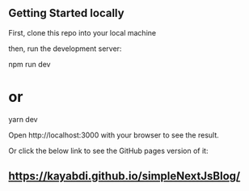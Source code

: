 ## Getting Started locally
First, clone this repo into your local machine

then, run the development server:

npm run dev
# or
yarn dev


Open http://localhost:3000 with your browser to see the result.

Or click the below link to see the GitHub pages version of it:

## https://kayabdi.github.io/simpleNextJsBlog/
